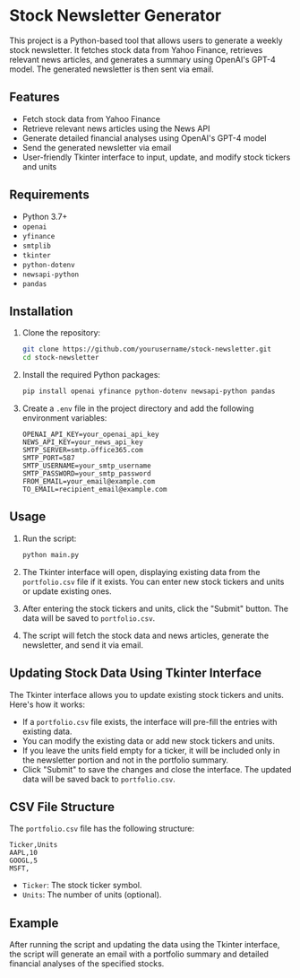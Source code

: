 # Stock Newsletter Generator

This project is a Python-based tool that allows users to generate a weekly stock newsletter. It fetches stock data from Yahoo Finance, retrieves relevant news articles, and generates a summary using OpenAI's GPT-4 model. The generated newsletter is then sent via email.

## Features

- Fetch stock data from Yahoo Finance
- Retrieve relevant news articles using the News API
- Generate detailed financial analyses using OpenAI's GPT-4 model
- Send the generated newsletter via email
- User-friendly Tkinter interface to input, update, and modify stock tickers and units

## Requirements

- Python 3.7+
- `openai`
- `yfinance`
- `smtplib`
- `tkinter`
- `python-dotenv`
- `newsapi-python`
- `pandas`

## Installation

1. Clone the repository:
    ```bash
    git clone https://github.com/yourusername/stock-newsletter.git
    cd stock-newsletter
    ```

2. Install the required Python packages:
    ```bash
    pip install openai yfinance python-dotenv newsapi-python pandas
    ```

3. Create a `.env` file in the project directory and add the following environment variables:
    ```
    OPENAI_API_KEY=your_openai_api_key
    NEWS_API_KEY=your_news_api_key
    SMTP_SERVER=smtp.office365.com
    SMTP_PORT=587
    SMTP_USERNAME=your_smtp_username
    SMTP_PASSWORD=your_smtp_password
    FROM_EMAIL=your_email@example.com
    TO_EMAIL=recipient_email@example.com
    ```

## Usage

1. Run the script:
    ```bash
    python main.py
    ```

2. The Tkinter interface will open, displaying existing data from the `portfolio.csv` file if it exists. You can enter new stock tickers and units or update existing ones.

3. After entering the stock tickers and units, click the "Submit" button. The data will be saved to `portfolio.csv`.

4. The script will fetch the stock data and news articles, generate the newsletter, and send it via email.

## Updating Stock Data Using Tkinter Interface

The Tkinter interface allows you to update existing stock tickers and units. Here's how it works:

- If a `portfolio.csv` file exists, the interface will pre-fill the entries with existing data.
- You can modify the existing data or add new stock tickers and units.
- If you leave the units field empty for a ticker, it will be included only in the newsletter portion and not in the portfolio summary.
- Click "Submit" to save the changes and close the interface. The updated data will be saved back to `portfolio.csv`.

## CSV File Structure

The `portfolio.csv` file has the following structure:
```
Ticker,Units
AAPL,10
GOOGL,5
MSFT,
```

- `Ticker`: The stock ticker symbol.
- `Units`: The number of units (optional).

## Example

After running the script and updating the data using the Tkinter interface, the script will generate an email with a portfolio summary and detailed financial analyses of the specified stocks.